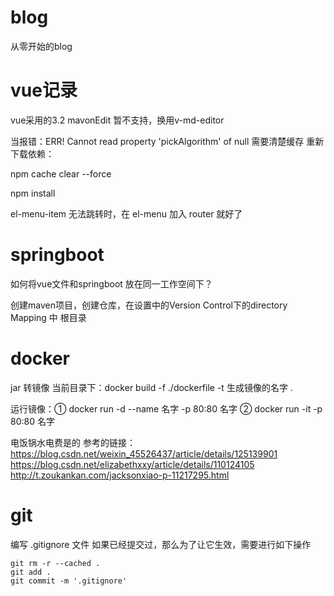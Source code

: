 # blog
从零开始的blog
# vue记录
vue采用的3.2 mavonEdit 暂不支持，换用v-md-editor

当报错：ERR! Cannot read property 'pickAlgorithm' of null
需要清楚缓存 重新下载依赖：

npm cache clear --force

npm install

el-menu-item 无法跳转时，在 el-menu 加入 router 就好了

# springboot
如何将vue文件和springboot 放在同一工作空间下？



创建maven项目，创建仓库，在设置中的Version Control下的directory Mapping 中 根目录

# docker 
jar 转镜像
当前目录下：docker build -f ./dockerfile -t 生成镜像的名字 .

运行镜像：① docker run -d --name 名字 -p 80:80 名字
    ② docker run -it -p 80:80 名字

电饭锅水电费是的
参考的链接：
https://blog.csdn.net/weixin_45526437/article/details/125139901
https://blog.csdn.net/elizabethxxy/article/details/110124105
http://t.zoukankan.com/jacksonxiao-p-11217295.html


# git
编写 .gitignore 文件 如果已经提交过，那么为了让它生效，需要进行如下操作

    git rm -r --cached .
    git add .
    git commit -m '.gitignore'